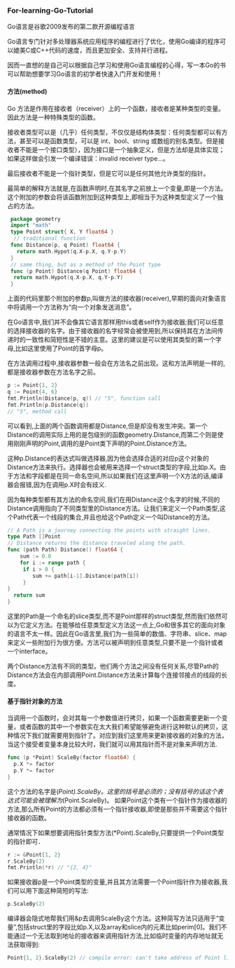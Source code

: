 ### For-learning-Go-Tutorial

Go语言是谷歌2009发布的第二款开源编程语言

Go语言专门针对多处理器系统应用程序的编程进行了优化，使用Go编译的程序可以媲美C或C++代码的速度，而且更加安全、支持并行进程。

因而一直想的是自己可以根据自己学习和使用Go语言编程的心得，写一本Go的书可以帮助想要学习Go语言的初学者快速入门开发和使用！

#### 方法(method)
Go 方法是作用在接收者（receiver）上的一个函数，接收者是某种类型的变量。因此方法是一种特殊类型的函数。

接收者类型可以是（几乎）任何类型，不仅仅是结构体类型：任何类型都可以有方法，甚至可以是函数类型，可以是 int、bool、string 或数组的别名类型。但是接收者不能是一个接口类型），因为接口是一个抽象定义，但是方法却是具体实现；如果这样做会引发一个编译错误：invalid receiver type…。

最后接收者不能是一个指针类型，但是它可以是任何其他允许类型的指针。

最简单的解释方法就是,在函数声明时,在其名字之前放上一个变量,即是一个方法。这个附加的参数会将该函数附加到这种类型上,即相当于为这种类型定义了一个独占的方法。

```go
 package geometry
 import "math"
 type Point struct{ X, Y float64 }
  // traditional function
 func Distance(p, q Point) float64 {
   return math.Hypot(q.X-p.X, q.Y-p.Y)
 }
 // same thing, but as a method of the Point type
 func (p Point) Distance(q Point) float64 {
  return math.Hypot(q.X-p.X, q.Y-p.Y) 
 }
```
上面的代码里那个附加的参数p,叫做方法的接收器(receiver),早期的面向对象语言中将调用一个方法称为“向一个对象发送消息”。

在Go语言中,我们并不会像其它语言那样用this或者self作为接收器;我们可以任意的选择接收器的名字。由于接收器的名字经常会被使用到,所以保持其在方法间传递时的一致性和简短性是不错的主意。这里的建议是可以使用其类型的第一个字母,比如这里使用了Point的首字母p。

在方法调用过程中,接收器参数一般会在方法名之前出现。这和方法声明是一样的,都是接收器参数在方法名字之前。
```go
p := Point{1, 2}
q := Point{4, 6}
fmt.Println(Distance(p, q)) // "5", function call
fmt.Println(p.Distance(q))
// "5", method call
```

可以看到,上面的两个函数调用都是Distance,但是却没有发生冲突。第一个Distance的调用实际上用的是包级别的函数geometry.Distance,而第二个则是使用刚刚声明的Point,调用的是Point类下声明的Point.Distance方法。

这种p.Distance的表达式叫做选择器,因为他会选择合适的对应p这个对象的Distance方法来执行。选择器也会被用来选择一个struct类型的字段,比如p.X。由于方法和字段都是在同一命名空间,所以如果我们在这里声明一个X方法的话,编译器会报错,因为在调用p.X时会有歧义.


因为每种类型都有其方法的命名空间,我们在用Distance这个名字的时候,不同的Distance调用指向了不同类型里的Distance方法。让我们来定义一个Path类型,这个Path代表一个线段的集合,并且也给这个Path定义一个叫Distance的方法。

```go
// A Path is a journey connecting the points with straight lines.
type Path []Point
// Distance returns the distance traveled along the path.
func (path Path) Distance() float64 {
    sum := 0.0
    for i := range path {
     if i > 0 {
        sum += path[i-1].Distance(path[i])
     }
}
  return sum
}
```

这里的Path是一个命名的slice类型,而不是Point那样的struct类型,然而我们依然可以为它定义方法。在能够给任意类型定义方法这一点上,Go和很多其它的面向对象的语言不太一样。因此在Go语言里,我们为一些简单的数值、字符串、slice、map来定义一些附加行为很方便。方法可以被声明到任意类型,只要不是一个指针或者一个interface。

两个Distance方法有不同的类型。他们两个方法之间没有任何关系,尽管Path的Distance方法会在内部调用Point.Distance方法来计算每个连接邻接点的线段的长度。

#### 基于指针对象的方法

当调用一个函数时，会对其每一个参数值进行拷贝，如果一个函数需要更新一个变量，或者函数的其中一个参数实在太大我们希望能够避免进行这种默认的拷贝，这种情况下我们就需要用到指针了。对应到我们这里用来更新接收器的对象的方法，当这个接受者变量本身比较大时，我们就可以用其指针而不是对象来声明方法.

```go
func (p *Point) ScaleBy(factor float64) {
  p.X *= factor
  p.Y *= factor
}
```
这个方法的名字是(*Point).ScaleBy。这里的括号是必须的；没有括号的话这个表达式可能会被理解为*(Point.ScaleBy)。
如果Point这个类有一个指针作为接收器的方法,那么所有Point的方法都必须有一个指针接收器,即使是那些并不需要这个指针接收器的函数。

通常情况下如果想要调用指针类型方法(*Point).ScaleBy,只要提供一个Point类型的指针即可．
```go
r := &Point{1, 2}
r.ScaleBy(2)
fmt.Println(*r) // "{2, 4}"
```

如果接收器p是一个Point类型的变量,并且其方法需要一个Point指针作为接收器,我们可以用下面这种简短的写法:
```go
p.ScaleBy(2)
```

编译器会隐式地帮我们用&p去调用ScaleBy这个方法。这种简写方法只适用于“变量”,包括struct里的字段比如p.X,以及array和slice内的元素比如perim[0]。我们不能通过一个无法取到地址的接收器来调用指针方法,比如临时变量的内存地址就无法获取得到:
```go
Point{1, 2}.ScaleBy(2) // compile error: can't take address of Point literal
```


